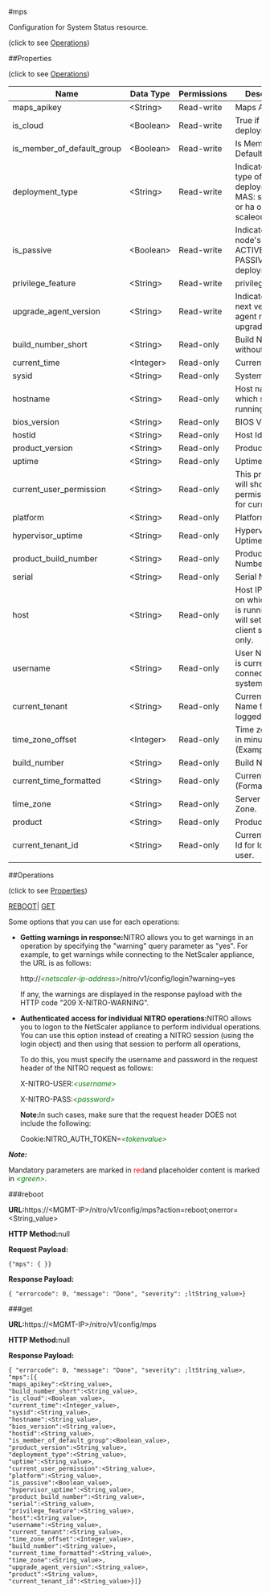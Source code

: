 #mps



Configuration for System Status resource.

<span>(click to see [Operations](#operations))</span>



##Properties 

<span>(click to see [Operations](#operations))</span>





<table><thead><tr><th>Name</th><th>Data Type</th><th>Permissions</th><th>Description</th></tr></thead><tbody><tr><td>maps_apikey</td><td>&lt;String></td><td>Read-write</td><td>Maps API Key.</td></tr><tr><td>is_cloud</td><td>&lt;Boolean></td><td>Read-write</td><td>True if its a cloud deployment.</td></tr><tr><td>is_member_of_default_group</td><td>&lt;Boolean></td><td>Read-write</td><td>Is Member Of Default Group.</td></tr><tr><td>deployment_type</td><td>&lt;String></td><td>Read-write</td><td>Indicates the type of deployment of MAS: standalone or ha or scaleout..</td></tr><tr><td>is_passive</td><td>&lt;Boolean></td><td>Read-write</td><td>Indicates the node's state: ACTIVE or PASSIVE in a HA deployment..</td></tr><tr><td>privilege_feature</td><td>&lt;String></td><td>Read-write</td><td>privilege_feature.</td></tr><tr><td>upgrade_agent_version</td><td>&lt;String></td><td>Read-write</td><td>Indicates the next version the agent needs to upgrade to..</td></tr><tr><td>build_number_short</td><td>&lt;String></td><td>Read-only</td><td>Build Number without Date.</td></tr><tr><td>current_time</td><td>&lt;Integer></td><td>Read-only</td><td>Current Time.</td></tr><tr><td>sysid</td><td>&lt;String></td><td>Read-only</td><td>System Id.</td></tr><tr><td>hostname</td><td>&lt;String></td><td>Read-only</td><td>Host name on which system is running.</td></tr><tr><td>bios_version</td><td>&lt;String></td><td>Read-only</td><td>BIOS Version.</td></tr><tr><td>hostid</td><td>&lt;String></td><td>Read-only</td><td>Host Id.</td></tr><tr><td>product_version</td><td>&lt;String></td><td>Read-only</td><td>Product Version.</td></tr><tr><td>uptime</td><td>&lt;String></td><td>Read-only</td><td>Uptime.</td></tr><tr><td>current_user_permission</td><td>&lt;String></td><td>Read-only</td><td>This property will show the permission type for current user.</td></tr><tr><td>platform</td><td>&lt;String></td><td>Read-only</td><td>Platform.</td></tr><tr><td>hypervisor_uptime</td><td>&lt;String></td><td>Read-only</td><td>Hypervisor Uptime.</td></tr><tr><td>product_build_number</td><td>&lt;String></td><td>Read-only</td><td>Product Build Number.</td></tr><tr><td>serial</td><td>&lt;String></td><td>Read-only</td><td>Serial Number.</td></tr><tr><td>host</td><td>&lt;String></td><td>Read-only</td><td>Host IP Address on which system is running, this will set for each client session only.</td></tr><tr><td>username</td><td>&lt;String></td><td>Read-only</td><td>User Name who is currently connected to the system.</td></tr><tr><td>current_tenant</td><td>&lt;String></td><td>Read-only</td><td>Current Tenant Name for logged-in user.</td></tr><tr><td>time_zone_offset</td><td>&lt;Integer></td><td>Read-only</td><td>Time zone offset in minutes (Example:-330).</td></tr><tr><td>build_number</td><td>&lt;String></td><td>Read-only</td><td>Build Number.</td></tr><tr><td>current_time_formatted</td><td>&lt;String></td><td>Read-only</td><td>Current Time (Formatted).</td></tr><tr><td>time_zone</td><td>&lt;String></td><td>Read-only</td><td>Server Time Zone.</td></tr><tr><td>product</td><td>&lt;String></td><td>Read-only</td><td>Product Name.</td></tr><tr><td>current_tenant_id</td><td>&lt;String></td><td>Read-only</td><td>Current Tenant Id for logged-in user.</td></tr></tbody></table>

##Operations 

<span>(click to see [Properties](#properties))</span>





[REBOOT](#r)| [GET](#get)





Some options that you can use for each operations:

<ul><li><p><b>Getting warnings in response:</b>NITRO allows you to get warnings in an operation by specifying the "warning" query parameter as "yes". For example, to get warnings while connecting to the NetScaler appliance, the URL is as follows:</p><p>http://<span style="color:green;font-style:italic;">&lt;netscaler-ip-address&gt;</span>/nitro/v1/config/login?warning=yes</p><p>If any, the warnings are displayed in the response payload with the HTTP code "209 X-NITRO-WARNING".</p></li><li><p><b>Authenticated access for individual NITRO operations:</b>NITRO allows you to logon to the NetScaler appliance to perform individual operations. You can use this option instead of creating a NITRO session (using the login object) and then using that session to perform all operations,</p><p>To do this, you must specify the username and password in the request header of the NITRO request as follows:</p><p>X-NITRO-USER:<span style="color:green;font-style:italic;">&lt;username&gt;</span></p><p>X-NITRO-PASS:<span style="color:green;font-style:italic;">&lt;password&gt;</span></p><p><b>Note:</b>In such cases, make sure that the request header DOES not include the following:</p><p>Cookie:NITRO_AUTH_TOKEN=<span style="color:green;font-style:italic;">&lt;tokenvalue&gt;</span></p></li></ul>







***Note:*** 

Mandatory parameters are marked in <span style="color:#FF0000;">red</span>and placeholder content is marked in <span style="color:green;font-style:italic">&lt;green&gt;</span>.



###reboot







<b>URL:</b>https://&lt;MGMT-IP&gt;/nitro/v1/config/mps?action=reboot;onerror=&lt;String_value&gt;

<b>HTTP Method:</b>null

<b>Request Payload: </b>
```
{"mps": { }}
```

<b>Response Payload: </b>
```
{ "errorcode": 0, "message": "Done", "severity": ;ltString_value>}
```







###get







<b>URL:</b>https://&lt;MGMT-IP&gt;/nitro/v1/config/mps

<b>HTTP Method:</b>null

<b>Response Payload: </b>
```
{ "errorcode": 0, "message": "Done", "severity": ;ltString_value>, "mps":[{
"maps_apikey":<String_value>,
"build_number_short":<String_value>,
"is_cloud":<Boolean_value>,
"current_time":<Integer_value>,
"sysid":<String_value>,
"hostname":<String_value>,
"bios_version":<String_value>,
"hostid":<String_value>,
"is_member_of_default_group":<Boolean_value>,
"product_version":<String_value>,
"deployment_type":<String_value>,
"uptime":<String_value>,
"current_user_permission":<String_value>,
"platform":<String_value>,
"is_passive":<Boolean_value>,
"hypervisor_uptime":<String_value>,
"product_build_number":<String_value>,
"serial":<String_value>,
"privilege_feature":<String_value>,
"host":<String_value>,
"username":<String_value>,
"current_tenant":<String_value>,
"time_zone_offset":<Integer_value>,
"build_number":<String_value>,
"current_time_formatted":<String_value>,
"time_zone":<String_value>,
"upgrade_agent_version":<String_value>,
"product":<String_value>,
"current_tenant_id":<String_value>}]}
```







